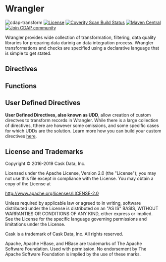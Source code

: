 # Wrangler

![cdap-transform](https://cdap-users.herokuapp.com/assets/cdap-transform.svg)
[![License](https://img.shields.io/badge/License-Apache%202.0-blue.svg)](https://opensource.org/licenses/Apache-2.0)
[![Coverity Scan Build Status](https://scan.coverity.com/projects/11434/badge.svg)](https://scan.coverity.com/projects/hydrator-wrangler-transform)
[![Maven Central](https://maven-badges.herokuapp.com/maven-central/io.cdap.wrangler/wrangler-core/badge.svg)](https://maven-badges.herokuapp.com/maven-central/io.cdap.wrangler/wrangler-core)
[![Join CDAP community](https://cdap-users.herokuapp.com/badge.svg?t=wrangler)](https://cdap-users.herokuapp.com?t=1)

Wrangler provides wide collection of transformation, filtering, data quality libraries for preparing data durinig an data integration process. Wrangler transformations and checks are specified using a declarative language that is simple to get stated.

## Directives

## Functions

## User Defined Directives
**User Defined Directives, also known as UDD**, allow creation of custom directves to transform records in Wrangler. While there is a large collection of directives, tthere are however some omissions, and some specific cases for which UDDs are the solution. Learn more how you can build your custom directives [here](wrangler-docs/custom-directive.md).


## License and Trademarks

Copyright © 2016-2019 Cask Data, Inc.

Licensed under the Apache License, Version 2.0 (the "License"); you may not use this file except
in compliance with the License. You may obtain a copy of the License at

http://www.apache.org/licenses/LICENSE-2.0

Unless required by applicable law or agreed to in writing, software distributed under the
License is distributed on an "AS IS" BASIS, WITHOUT WARRANTIES OR CONDITIONS OF ANY KIND,
either express or implied. See the License for the specific language governing permissions
and limitations under the License.

Cask is a trademark of Cask Data, Inc. All rights reserved.

Apache, Apache HBase, and HBase are trademarks of The Apache Software Foundation. Used with
permission. No endorsement by The Apache Software Foundation is implied by the use of these marks.
